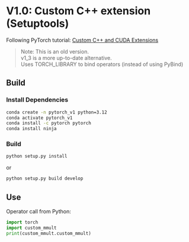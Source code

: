 # V1.0: Custom C++ extension (Setuptools)

Following PyTorch tutorial: [Custom C++ and CUDA Extensions](https://pytorch.org/tutorials/advanced/cpp_extension.html#custom-c-and-cuda-extensions)

> Note: This is an old version. \
> v1_3 is a more up-to-date alternative. \
> Uses TORCH_LIBRARY to bind operators (instead of using PyBind) 

## Build
### Install Dependencies
```bash
conda create -n pytorch_v1 python=3.12
conda activate pytorch_v1
conda install -c pytorch pytorch
conda install ninja
```

### Build
```bash
python setup.py install
```

or

```bash
python setup.py build develop
```

## Use
Operator call from Python:

```python
import torch
import custom_mmult
print(custom_mmult.custom_mmult)
```

